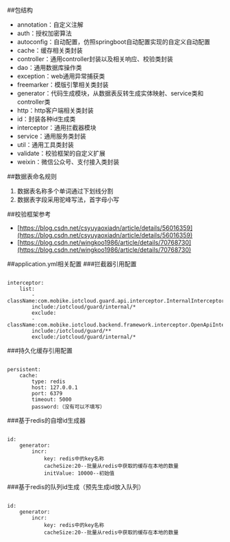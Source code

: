 ##包结构
+ annotation：自定义注解
+ auth：授权加密算法
+ autoconfig：自动配置，仿照springboot自动配置实现的自定义自动配置
+ cache：缓存相关类封装
+ controller：通用controller封装以及相关响应、校验类封装
+ dao：通用数据库操作类
+ exception：web通用异常捕获类
+ freemarker：模版引擎相关类封装
+ generator：代码生成模块，从数据表反转生成实体映射、service类和controller类
+ http：http客户端相关类封装
+ id：封装各种id生成类
+ interceptor：通用拦截器模块
+ service：通用服务类封装
+ util：通用工具类封装
+ validate：校验框架的自定义扩展
+ weixin：微信公众号、支付接入类封装

##数据表命名规则
1. 数据表名称多个单词通过下划线分割
2. 数据表字段采用驼峰写法，首字母小写

##校验框架参考
+ [https://blog.csdn.net/csyuyaoxiadn/article/details/56016359](https://blog.csdn.net/csyuyaoxiadn/article/details/56016359)
+ [https://blog.csdn.net/wingkoo1986/article/details/70768730](https://blog.csdn.net/wingkoo1986/article/details/70768730)

##application.yml相关配置
###拦截器引用配置
<pre><code>
interceptor:  
    list:  
        -className:com.mobike.iotcloud.guard.api.interceptor.InternalInterceptor  
        include:/iotcloud/guard/internal/*  
        exclude:  
        -className:com.mobike.iotcloud.backend.framework.interceptor.OpenApiInterceptor  
        include:/iotcloud/guard/**  
        exclude:/iotcloud/guard/internal/*  
</code></pre>
      
###持久化缓存引用配置
<pre><code>
persistent:  
    cache:  
        type: redis  
        host: 127.0.0.1  
        port: 6379  
        timeout: 5000  
        password:（没有可以不填写）
</code></pre>     
  
        
###基于redis的自增id生成器
<pre><code>
id:  
    generator:  
        incr:  
            key: redis中的key名称  
            cacheSize:20--批量从redis中获取的缓存在本地的数量
            initValue: 10000--初始值
</code></pre>             

###基于redis的队列id生成（预先生成id放入队列）
<pre><code>
id:  
    generator:  
        incr:  
            key: redis中的key名称  
            cacheSize:20--批量从redis中获取的缓存在本地的数量
</code></pre>
